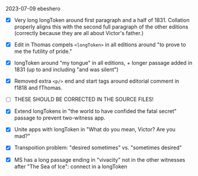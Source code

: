 2023-07-09 ebeshero

- [x]  Very long longToken around first paragraph and a half of 1831. Collation
properly aligns this with the second full paragraph of the other editions (correctly
because they are all about Victor's father.) 

- [x] Edit in Thomas compels `<longToken>` in all editions around "to prove to me the futility of pride."
- [x] longToken around "my tongue" in all editions, + longer passage added in 1831 (up to and including "and was silent")
- [x] Removed extra `<p/>` end and start tags around editorial comment in f1818 and fThomas. 
- [ ] THESE SHOULD BE CORRECTED IN THE SOURCE FILES! 
- [x] Extend longTokens in "the world to have confided the fatal secret" passage to prevent two-witness app.
- [x] Unite apps with longToken in "What do you mean, Victor? Are you mad?"  
- [x] Transpoition problem: "desired sometimes" vs. "sometimes desired"
- [x] MS has a long passage ending in "vivacity" not in the other witnesses after "The Sea of Ice": connect in a longToken 
